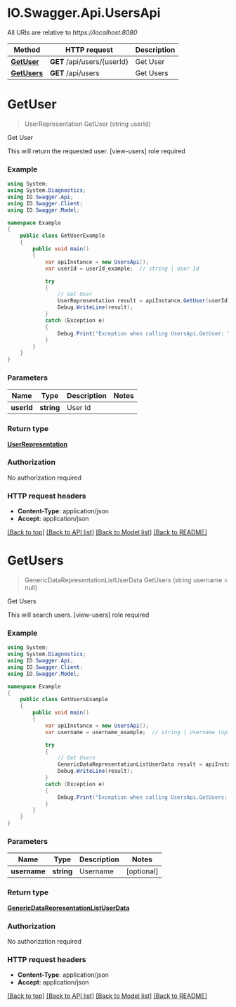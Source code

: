 # IO.Swagger.Api.UsersApi

All URIs are relative to *https://localhost:8080*

Method | HTTP request | Description
------------- | ------------- | -------------
[**GetUser**](UsersApi.md#getuser) | **GET** /api/users/{userId} | Get User
[**GetUsers**](UsersApi.md#getusers) | **GET** /api/users | Get Users


<a name="getuser"></a>
# **GetUser**
> UserRepresentation GetUser (string userId)

Get User

This will return the requested user. [view-users] role required

### Example
```csharp
using System;
using System.Diagnostics;
using IO.Swagger.Api;
using IO.Swagger.Client;
using IO.Swagger.Model;

namespace Example
{
    public class GetUserExample
    {
        public void main()
        {
            var apiInstance = new UsersApi();
            var userId = userId_example;  // string | User Id

            try
            {
                // Get User
                UserRepresentation result = apiInstance.GetUser(userId);
                Debug.WriteLine(result);
            }
            catch (Exception e)
            {
                Debug.Print("Exception when calling UsersApi.GetUser: " + e.Message );
            }
        }
    }
}
```

### Parameters

Name | Type | Description  | Notes
------------- | ------------- | ------------- | -------------
 **userId** | **string**| User Id | 

### Return type

[**UserRepresentation**](UserRepresentation.md)

### Authorization

No authorization required

### HTTP request headers

 - **Content-Type**: application/json
 - **Accept**: application/json

[[Back to top]](#) [[Back to API list]](../README.md#documentation-for-api-endpoints) [[Back to Model list]](../README.md#documentation-for-models) [[Back to README]](../README.md)

<a name="getusers"></a>
# **GetUsers**
> GenericDataRepresentationListUserData GetUsers (string username = null)

Get Users

This will search users. [view-users] role required

### Example
```csharp
using System;
using System.Diagnostics;
using IO.Swagger.Api;
using IO.Swagger.Client;
using IO.Swagger.Model;

namespace Example
{
    public class GetUsersExample
    {
        public void main()
        {
            var apiInstance = new UsersApi();
            var username = username_example;  // string | Username (optional) 

            try
            {
                // Get Users
                GenericDataRepresentationListUserData result = apiInstance.GetUsers(username);
                Debug.WriteLine(result);
            }
            catch (Exception e)
            {
                Debug.Print("Exception when calling UsersApi.GetUsers: " + e.Message );
            }
        }
    }
}
```

### Parameters

Name | Type | Description  | Notes
------------- | ------------- | ------------- | -------------
 **username** | **string**| Username | [optional] 

### Return type

[**GenericDataRepresentationListUserData**](GenericDataRepresentationListUserData.md)

### Authorization

No authorization required

### HTTP request headers

 - **Content-Type**: application/json
 - **Accept**: application/json

[[Back to top]](#) [[Back to API list]](../README.md#documentation-for-api-endpoints) [[Back to Model list]](../README.md#documentation-for-models) [[Back to README]](../README.md)

